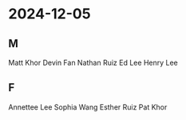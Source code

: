 # 2024-12-05
## M
Matt Khor
Devin Fan
Nathan Ruiz
Ed Lee
Henry Lee
## F
Annettee Lee
Sophia Wang
Esther Ruiz
Pat Khor
